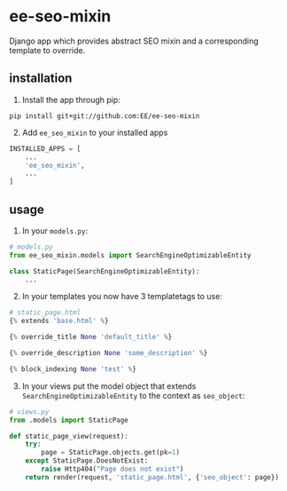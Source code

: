# ee-seo-mixin

Django app which provides abstract SEO mixin and a corresponding template to override.

## installation

1. Install the app through pip:

  ```
  pip install git+git://github.com:EE/ee-seo-mixin
  ```

2. Add `ee_seo_mixin` to your installed apps

  ```python
  INSTALLED_APPS = [
      ...
      'ee_seo_mixin',
      ...
  ]
  ```

## usage

1. In your `models.py`:

  ```python
  # models.py
  from ee_seo_mixin.models import SearchEngineOptimizableEntity

  class StaticPage(SearchEngineOptimizableEntity):
      ...
  ```

2. In your templates you now have 3 templatetags to use:

  ```python
  # static_page.html
  {% extends 'base.html' %}

  {% override_title None 'default_title' %}

  {% override_description None 'some_description' %}

  {% block_indexing None 'test' %}

  ```

3. In your views put the model object that extends `SearchEngineOptimizableEntity` to the context as `seo_object`:

  ```python
  # views.py
  from .models import StaticPage

  def static_page_view(request):
      try:
          page = StaticPage.objects.get(pk=1)
      except StaticPage.DoesNotExist:
          raise Http404("Page does not exist")
      return render(request, 'static_page.html', {'seo_object': page})
  ```
